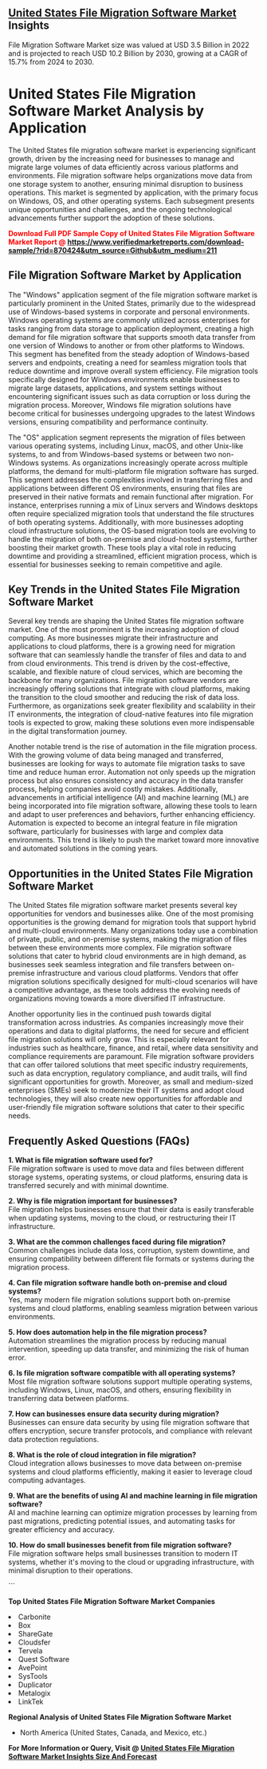 <h2><a href="https://www.verifiedmarketreports.com/download-sample/?rid=870424&amp;utm_source=Github&amp;utm_medium=211" target="_blank">United States File Migration Software Market</a> Insights</h2><p>File Migration Software Market size was valued at USD 3.5 Billion in 2022 and is projected to reach USD 10.2 Billion by 2030, growing at a CAGR of 15.7% from 2024 to 2030.</p><p><h1>United States File Migration Software Market Analysis by Application</h1><p>The United States file migration software market is experiencing significant growth, driven by the increasing need for businesses to manage and migrate large volumes of data efficiently across various platforms and environments. File migration software helps organizations move data from one storage system to another, ensuring minimal disruption to business operations. This market is segmented by application, with the primary focus on Windows, OS, and other operating systems. Each subsegment presents unique opportunities and challenges, and the ongoing technological advancements further support the adoption of these solutions.</p><p><strong><p><span class=""><span style="color: #ff0000;"><strong>Download Full PDF Sample Copy of United States File Migration Software Market Report</strong> @ </span><a href="https://www.verifiedmarketreports.com/download-sample/?rid=870424&amp;utm_source=Github&amp;utm_medium=211" target="_blank">https://www.verifiedmarketreports.com/download-sample/?rid=870424&amp;utm_source=Github&amp;utm_medium=211</a></span></p></strong></p><h2>File Migration Software Market by Application</h2><p>The "Windows" application segment of the file migration software market is particularly prominent in the United States, primarily due to the widespread use of Windows-based systems in corporate and personal environments. Windows operating systems are commonly utilized across enterprises for tasks ranging from data storage to application deployment, creating a high demand for file migration software that supports smooth data transfer from one version of Windows to another or from other platforms to Windows. This segment has benefited from the steady adoption of Windows-based servers and endpoints, creating a need for seamless migration tools that reduce downtime and improve overall system efficiency. File migration tools specifically designed for Windows environments enable businesses to migrate large datasets, applications, and system settings without encountering significant issues such as data corruption or loss during the migration process. Moreover, Windows file migration solutions have become critical for businesses undergoing upgrades to the latest Windows versions, ensuring compatibility and performance continuity.</p><p>The "OS" application segment represents the migration of files between various operating systems, including Linux, macOS, and other Unix-like systems, to and from Windows-based systems or between two non-Windows systems. As organizations increasingly operate across multiple platforms, the demand for multi-platform file migration software has surged. This segment addresses the complexities involved in transferring files and applications between different OS environments, ensuring that files are preserved in their native formats and remain functional after migration. For instance, enterprises running a mix of Linux servers and Windows desktops often require specialized migration tools that understand the file structures of both operating systems. Additionally, with more businesses adopting cloud infrastructure solutions, the OS-based migration tools are evolving to handle the migration of both on-premise and cloud-hosted systems, further boosting their market growth. These tools play a vital role in reducing downtime and providing a streamlined, efficient migration process, which is essential for businesses seeking to remain competitive and agile.</p><h2>Key Trends in the United States File Migration Software Market</h2><p>Several key trends are shaping the United States file migration software market. One of the most prominent is the increasing adoption of cloud computing. As more businesses migrate their infrastructure and applications to cloud platforms, there is a growing need for migration software that can seamlessly handle the transfer of files and data to and from cloud environments. This trend is driven by the cost-effective, scalable, and flexible nature of cloud services, which are becoming the backbone for many organizations. File migration software vendors are increasingly offering solutions that integrate with cloud platforms, making the transition to the cloud smoother and reducing the risk of data loss. Furthermore, as organizations seek greater flexibility and scalability in their IT environments, the integration of cloud-native features into file migration tools is expected to grow, making these solutions even more indispensable in the digital transformation journey.</p><p>Another notable trend is the rise of automation in the file migration process. With the growing volume of data being managed and transferred, businesses are looking for ways to automate file migration tasks to save time and reduce human error. Automation not only speeds up the migration process but also ensures consistency and accuracy in the data transfer process, helping companies avoid costly mistakes. Additionally, advancements in artificial intelligence (AI) and machine learning (ML) are being incorporated into file migration software, allowing these tools to learn and adapt to user preferences and behaviors, further enhancing efficiency. Automation is expected to become an integral feature in file migration software, particularly for businesses with large and complex data environments. This trend is likely to push the market toward more innovative and automated solutions in the coming years.</p><h2>Opportunities in the United States File Migration Software Market</h2><p>The United States file migration software market presents several key opportunities for vendors and businesses alike. One of the most promising opportunities is the growing demand for migration tools that support hybrid and multi-cloud environments. Many organizations today use a combination of private, public, and on-premise systems, making the migration of files between these environments more complex. File migration software solutions that cater to hybrid cloud environments are in high demand, as businesses seek seamless integration and file transfers between on-premise infrastructure and various cloud platforms. Vendors that offer migration solutions specifically designed for multi-cloud scenarios will have a competitive advantage, as these tools address the evolving needs of organizations moving towards a more diversified IT infrastructure.</p><p>Another opportunity lies in the continued push towards digital transformation across industries. As companies increasingly move their operations and data to digital platforms, the need for secure and efficient file migration solutions will only grow. This is especially relevant for industries such as healthcare, finance, and retail, where data sensitivity and compliance requirements are paramount. File migration software providers that can offer tailored solutions that meet specific industry requirements, such as data encryption, regulatory compliance, and audit trails, will find significant opportunities for growth. Moreover, as small and medium-sized enterprises (SMEs) seek to modernize their IT systems and adopt cloud technologies, they will also create new opportunities for affordable and user-friendly file migration software solutions that cater to their specific needs.</p><h2>Frequently Asked Questions (FAQs)</h2><p><strong>1. What is file migration software used for?</strong><br>File migration software is used to move data and files between different storage systems, operating systems, or cloud platforms, ensuring data is transferred securely and with minimal downtime.</p><p><strong>2. Why is file migration important for businesses?</strong><br>File migration helps businesses ensure that their data is easily transferable when updating systems, moving to the cloud, or restructuring their IT infrastructure.</p><p><strong>3. What are the common challenges faced during file migration?</strong><br>Common challenges include data loss, corruption, system downtime, and ensuring compatibility between different file formats or systems during the migration process.</p><p><strong>4. Can file migration software handle both on-premise and cloud systems?</strong><br>Yes, many modern file migration solutions support both on-premise systems and cloud platforms, enabling seamless migration between various environments.</p><p><strong>5. How does automation help in the file migration process?</strong><br>Automation streamlines the migration process by reducing manual intervention, speeding up data transfer, and minimizing the risk of human error.</p><p><strong>6. Is file migration software compatible with all operating systems?</strong><br>Most file migration software solutions support multiple operating systems, including Windows, Linux, macOS, and others, ensuring flexibility in transferring data between platforms.</p><p><strong>7. How can businesses ensure data security during migration?</strong><br>Businesses can ensure data security by using file migration software that offers encryption, secure transfer protocols, and compliance with relevant data protection regulations.</p><p><strong>8. What is the role of cloud integration in file migration?</strong><br>Cloud integration allows businesses to move data between on-premise systems and cloud platforms efficiently, making it easier to leverage cloud computing advantages.</p><p><strong>9. What are the benefits of using AI and machine learning in file migration software?</strong><br>AI and machine learning can optimize migration processes by learning from past migrations, predicting potential issues, and automating tasks for greater efficiency and accuracy.</p><p><strong>10. How do small businesses benefit from file migration software?</strong><br>File migration software helps small businesses transition to modern IT systems, whether it's moving to the cloud or upgrading infrastructure, with minimal disruption to their operations.</p>```</p><p><strong>Top United States File Migration Software Market Companies</strong></p><div data-test-id=""><p><li>Carbonite</li><li> Box</li><li> ShareGate</li><li> Cloudsfer</li><li> Tervela</li><li> Quest Software</li><li> AvePoint</li><li> SysTools</li><li> Duplicator</li><li> Metalogix</li><li> LinkTek</li></p><div><strong>Regional Analysis of&nbsp;United States File Migration Software Market</strong></div><ul><li dir="ltr"><p dir="ltr">North America&nbsp;(United States, Canada, and Mexico, etc.)</p></li></ul><p><strong>For More Information or Query, Visit @&nbsp;</strong><strong><a href="https://www.verifiedmarketreports.com/product/file-migration-software-market/?utm_source=Github&amp;utm_medium=211" target="_blank">United States File Migration Software Market Insights Size And Forecast</a></strong></p></div>

